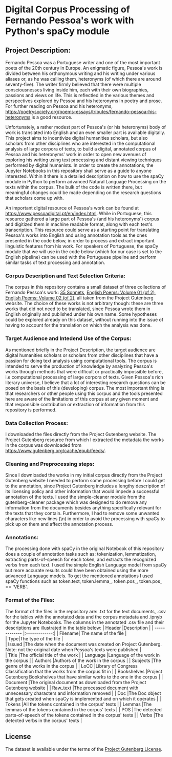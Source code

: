 # Digital Corpus Processing of Fernando Pessoa's work with Python's spaCy module

## Project Description:
Fernando Pessoa was a Portuguese writer and one of the most important poets of the 20th century in Europe. An enigmatic figure, Pessoa's work is divided between his orthonymous writing and his writing under various aliases or, as he was calling them, heteronyms (of which there are around seventy-five). The writer firmly believed that there were multiple consciousnesses living inside him, each with their own biographies, passions and views on life. This is reflectled in the various themes and perspectives explored by Pessoa and his heteronyms in poetry and prose. For further reading on Pessoa and his heteronyms, https://poetrysociety.org/poems-essays/tributes/fernando-pessoa-his-heteronyms is a good resource.

Unfortunately, a rather modest part of Pessoa's (or his heteronyms) body of work is translated into English and an even smaller part is available digitally. This project aims to incentivize digital humanities scholars, but also scholars from other disciplines who are interested in the computational analysis of large corpora of texts, to build a digital, annotated corpus of Pessoa and his heteronyms' work in order to open new avenues of exploring his writing using text processing and distant viewing techniques performed by digital humanists. In order to create the annotations, the Jupyter Notebooks in this repository shall serve as a guide to anyone interested. Within it there is a detailed description on how to use the spaCy module in Python to perform advanced Natural Language Processing on the texts within the corpus. The bulk of the code is written there, but meaningful changes could be made depending on the research questions that scholars come up with.

An important digital resource of Pessoa's work can be found at https://www.pessoadigital.pt/en/index.html. While in Portuguese, this resource gathered a large part of Pessoa's (and his heteronyms') corpus and digitized them in machine readable format, along with each text's transcription. This resource could serve as a starting point for translating Pessoa's works into English and using annotation tools as the ones presented in the code below, in order to process and extract important linguistic features from his work. For speakers of Portuguese, the spaCy module that we will use in the code below (which for our case is set to the English pipeline) can be used with the Portuguese pipeline and perform similar tasks of text processing and annotation.

### Corpus Description and Text Selection Criteria:
The corpus in this repository contains a small dataset of three collections of Fernando Pessoa's work: [35 Sonnets](https://www.gutenberg.org/ebooks/19978), [English Poems: Volume 01 (of 2)](https://www.gutenberg.org/ebooks/66039), [English Poems: Volume 02 (of 2)](https://www.gutenberg.org/ebooks/66040), all taken from the Project Gutenberg website. The choice of these works is not arbitrary though: these are three works that did not need to be translated, since Pessoa wrote them in English originally and published under his own name. Some hypotheses could be explored already on this dataset, without running into the issue of having to account for the translation on which the analysis was done. 

### Target Audience and Intedend Use of the Corpus:
As mentioned briefly in the Project Description, the target audience are digital humanities scholars or scholars from other disciplines that have a passion for doing text analysis using computational tools. The corpus is intended to serve the production of knowledge by analyzing Pessoa's works through methods that were difficult or practically impossible before, i.e computational processing of large corpora of texts. Given Pessoa's rich literary universe, I believe that a lot of interesting research questions can be posed on the basis of this (developing) corpus. The most important thing is that researchers or other people using this corpus and the tools presented here are aware of the limitations of this corpus at any given moment and that responsible contribution or extraction of information from this repository is performed.

### Data Collection Process:
I downloaded the files directly from the Project Gutenberg website. The Project Gutenberg resource from which I extracted the metadata the works in the corpus was downloaded from https://www.gutenberg.org/cache/epub/feeds/.

### Cleaning and Preprocessing steps:
Since I downloaded the works in my initial corpus directly from the Project Gutenberg website I needed to perform some processing before I could get to the annotation, since Project Gutenberg includes a lengthy description of its licensing policy and other information that would impede a successful annotation of the texts. I used the simple-cleaner module from the gutenberg-cleaner package which was designed to do remove any information from the documents besides anything specifically relevant for the texts that they contain. Furthermore, I had to remove some unwanted characters like new lines (\n) in order to avoid the processing with spaCy to pick up on them and affect the annotation process. 

### Annotations:
The processing done with spaCy in the original Notebook of this repository does a couple of annotation tasks such as: tokenization, lemmatization, extracting parts-of-speech for each token, and extracts the recognized verbs from each text. I used the simple English Language model from spaCy but more accurate results could have been obtained using the more advanced Language models. To get the mentioned annotations I used spaCy functions such as token.text, token.lemma_, token.pos_, token.pos_ == 'VERB'.

### Format of the Files:
The format of the files in the repository are: .txt for the text documents, .csv for the tables with the annotated data and the corpus metadata and .ipnyb for the Jupyter Notebooks.
The columns in the annotated .csv file and their descriptions are illustrated in the table below:
| Header        |Description            |
| ------------- |:-------------:|
| Filename| The name of the file  |  
| Type|The type of the file   |    
| Issued |The date when the document was created on Project Gutenberg. Note: not the original date when Pessoa's texts were published       |     
| Title |The official title of the work      |
| Language |Language of the work in the corpus        |
| Authors |Authors of the work in the corpus       |
| Subjects |The genre of the works in the corpus      |
| LoCC |Library of Congress Classification that the works from the corpus fit in      |
| Bookshelves |Project Gutenberg Bookshelves that have similar works to the one in the corpus      |
| Document |The original document as downloaded from the Project Gutenberg website     |
| Raw_text |The processed document with unnecessary characters and information removed      |
| Doc |The Doc object that gets created when spaCy is implemented and on which it operates      |
| Tokens |All the tokens contained in the corpus' texts      |
| Lemmas |The lemmas of the tokens contained in the corpus' texts     |
| POS |The detected parts-of-speech of the tokens contained in the corpus' texts      |
| Verbs |The detected verbs in the corpus' texts      |

## License
The dataset is available under the terms of the [Project Gutenberg License](https://www.gutenberg.org/policy/license.html).

